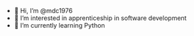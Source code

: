 - 👋 Hi, I’m @mdc1976
- 👀 I’m interested in apprenticeship in software development
- 🌱 I’m currently learning Python


<!---
mdc1976/mdc1976 is a ✨ special ✨ repository because its `README.md` (this file) appears on your GitHub profile.
You can click the Preview link to take a look at your changes.
--->
